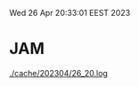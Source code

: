 Wed 26 Apr 20:33:01 EEST 2023
# JAM
<a href='./cache/202304/26_20.log'>./cache/202304/26_20.log</a>
